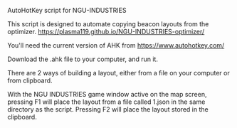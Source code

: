 AutoHotKey script for NGU-INDUSTRIES

This script is designed to automate copying beacon layouts from the optimizer.
https://plasma119.github.io/NGU-INDUSTRIES-optimizer/

You'll need the current version of AHK from https://www.autohotkey.com/

Download the .ahk file to your computer, and run it.

There are 2 ways of building a layout, either from a file on your computer or from clipboard.

With the NGU INDUSTRIES game window active on the map screen, pressing F1 will place the layout from a file called 1.json in the same directory as the script.
Pressing F2 will place the layout stored in the clipboard.

